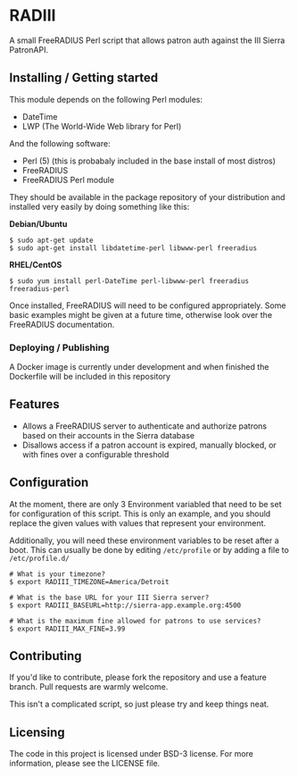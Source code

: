 # RADIII

A small FreeRADIUS Perl script that allows patron auth against the III Sierra PatronAPI.

## Installing / Getting started

This module depends on the following Perl modules:

* DateTime
* LWP (The World-Wide Web library for Perl)

And the following software:

* Perl (5) (this is probabaly included in the base install of most distros)
* FreeRADIUS
* FreeRADIUS Perl module

They should be available in the package repository of your distribution and installed very easily by doing something like this:

**Debian/Ubuntu**

```shell
$ sudo apt-get update
$ sudo apt-get install libdatetime-perl libwww-perl freeradius
```

**RHEL/CentOS**

```shell
$ sudo yum install perl-DateTime perl-libwww-perl freeradius freeradius-perl
```

Once installed, FreeRADIUS will need to be configured appropriately. Some basic examples might be given at a future time, otherwise look over the FreeRADIUS documentation.

### Deploying / Publishing

A Docker image is currently under development and when finished the Dockerfile will be included in this repository

## Features

* Allows a FreeRADIUS server to authenticate and authorize patrons based on their accounts in the Sierra database
* Disallows access if a patron account is expired, manually blocked, or with fines over a configurable threshold

## Configuration

At the moment, there are only 3 Environment variabled that need to be set for configuration of this script. This is only an example, and you should replace the given values with values that represent your environment. 

Additionally, you will need these environment variables to be reset after a boot. This can usually be done by editing ```/etc/profile``` or by adding a file to ```/etc/profile.d/```

```shell
# What is your timezone?
$ export RADIII_TIMEZONE=America/Detroit

# What is the base URL for your III Sierra server?
$ export RADIII_BASEURL=http://sierra-app.example.org:4500

# What is the maximum fine allowed for patrons to use services?
$ export RADIII_MAX_FINE=3.99
```
## Contributing

If you'd like to contribute, please fork the repository and use a feature
branch. Pull requests are warmly welcome.

This isn't a complicated script, so just please try and keep things neat.

## Licensing

The code in this project is licensed under BSD-3 license. For more information, please see the LICENSE file.
